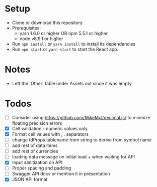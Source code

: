 # Setup

* Clone or download this repository
* Prerequisites:
  * yarn 1.6.0 or higher OR npm 5.5.1 or higher
  * node v8.9.1 or higher
* Run `npm install` or `yarn install` to install its dependencies
* Run `npm start` or `yarn start` to start the React app.

# Notes
* Left the 'Other' table under Assets out since it was empty

# Todos
* [ ] Consider using https://github.com/MikeMcl/decimal.js/ to minmize floating precision errors
* [x] Cell validation - numeric values only
* [x] Format cell values with , . separators
* [ ] change tdProps.tablename from string to derive from symbol name
* [ ] add rest of data items
* [ ] add rest of currencies
* [ ] loading data message on initial load + when waiting for API
* [x] Input sanitization on API
* [ ] Proper spacing and padding
* [ ] Swagger API docs or mention it in presentation
* [x] JSON API format
